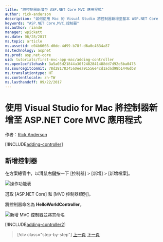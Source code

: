 ```yaml
---
title: "將控制器新增至 ASP.NET Core MVC 應用程式"
author: rick-anderson
description: "如何使用 Mac 的 Visual Studio 將控制器新增至基本 ASP.NET Core MVC 應用程式"
keywords: "ASP.NET Core,MVC,控制器"
ms.author: riande
manager: wpickett
ms.date: 06/28/2017
ms.topic: article
ms.assetid: e04b6666-d0de-4d99-b78f-d6a0c4634a87
ms.technology: aspnet
ms.prod: asp.net-core
uid: tutorials/first-mvc-app-mac/adding-controller
ms.openlocfilehash: 3a5a05d21844a30f2482841488dd7d92e5ba0475
ms.sourcegitcommit: 78d28178345a0eea91556e4cd1adad98b1446db8
ms.translationtype: HT
ms.contentlocale: zh-TW
ms.lasthandoff: 09/22/2017
---
```

# <a name="adding-a-controller-to-an-aspnet-core-mvc-app-with-visual-studio-for-mac"></a>使用 Visual Studio for Mac 將控制器新增至 ASP.NET Core MVC 應用程式

作者：[Rick Anderson](https://twitter.com/RickAndMSFT)

[!INCLUDE[adding-controller](../../includes/mvc-intro/adding-controller1.md)]

## <a name="add-a-controller"></a>新增控制器 

在方案總管中，以滑鼠右鍵按一下 [控制器] > [新增] > [新增檔案]。

![操作功能表](adding-controller/_static/add_controller.png)

選取 [ASP.NET Core] 和 [MVC 控制器類別]。

將控制器命名為 **HelloWorldController**。

![新增 MVC 控制器並將其命名](adding-controller/_static/ac.png)

[!INCLUDE[adding-controller2](../../includes/mvc-intro/adding-controller2.md)]

>[!div class="step-by-step"]
[上一頁](../first-mvc-app/start-mvc.md)
[下一頁](adding-view.md)
